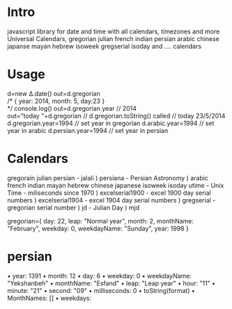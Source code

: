 Intro
====
javascript library for date and time with all calendars, timezones and more
Universal Calendars, gregorian julian french indian persian arabic chinese japanse mayan hebrew isoweek gregserial isoday and .... calendars

Usage
====
d=new Δ.date()
out=d.gregorian			
/* 
	{
		year: 2014, 
		month: 5,
		day:23
	}	
*/
console.log()
out=d.gregorian.year
//	2014	
out="today "+d.gregorian  // d.gregorian.toString() called
//	today 23/5/2014 	
d.gregorian.year=1994	  	// set year in gregorian
d.arabic.year=1994	  		// set year in arabic
d.persian.year=1994	  		// set year in persian

Calendars
====
gregorain
julian
persian           - jalali )
persiana          - Persian Astronomy )
arabic
french
indian
mayan
hebrew
chinese
japanese
isoweek
isoday
utime             - Unix Time - miliseconds since 1970 )
excelserial1900   - excel 1900 day serial numbers )
excelserial1904   - excel 1904 day serial numbers )
gregserial        - gregorian serial number )
jd                - Julian Day )
mjd

gregorian={
	day: 22,
	leap: "Normal year",
	month: 2,
	monthName: "February",
	weekday: 0,
	weekdayName: "Sunday",
	year: 1998
}

persian
====
•	year: 1391
•	month: 12
•	day: 6
•	weekday: 0
•	weekdayName: "Yekshanbeh"
•	monthName: "Esfand"
•	leap: "Leap year"
•	hour: "11"
•	minute: "21"
•	second: "09"
•	milliseconds: 0
•	toString(format)
•	MonthNames: [] 
•	weekdays: 


